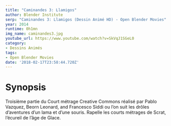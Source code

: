 ```yaml
---
title: "Caminandes 3: Llamigos"
author: Blender Institute
serp: "Caminandes 3: Llamigos (Dessin Animé HD) - Open Blender Movies"
year: 2014
runtime: 0h1mn
img_name: caminandes3.jpg
youtube_url: https://www.youtube.com/watch?v=SkVqJ1SGeL0
category:
- Dessins Animés
tags:
- Open Blender Movies
date: '2018-02-17T23:58:44.720Z'
---
```


# Synopsis
Troisième partie du Court métrage Creative Commons réalisé par Pablo Vazquez, Beorn Leonard, and Francesco Siddi ou l’on suit les drôles d’aventures d’un lama et d’une souris. Rapelle les courts métrages de Scrat, l’écureil de l’âge de Glace.